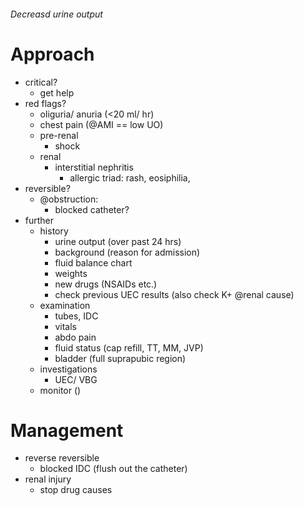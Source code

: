 ###### Decreasd urine output

# Approach
- critical?
    + get help
- red flags?
    + oliguria/ anuria (<20 ml/ hr)
    + chest pain (@AMI == low UO)
    + pre-renal
        * shock
    + renal
        * interstitial nephritis
            - allergic triad: rash, eosiphilia, 
- reversible?
    + @obstruction:
        * blocked catheter?
- further
    + history
        * urine output (over past 24 hrs)
        * background (reason for admission)
        * fluid balance chart
        * weights
        * new drugs (NSAIDs etc.)
        * check previous UEC results (also check K+ @renal cause)
    + examination   
        * tubes, IDC
        * vitals
        * abdo pain
        * fluid status (cap refill, TT, MM, JVP)
        * bladder (full suprapubic region)
    + investigations
        * UEC/ VBG
    + monitor ()

# Management
- reverse reversible
    + blocked IDC (flush out the catheter)
- renal injury  
    + stop drug causes
